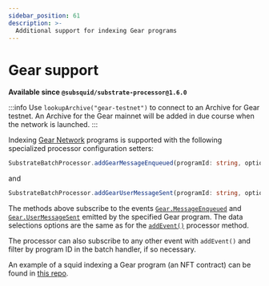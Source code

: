 ```yaml
---
sidebar_position: 61
description: >-
  Additional support for indexing Gear programs
---
```


# Gear support

**Available since `@subsquid/substrate-processor@1.6.0`**

:::info
Use `lookupArchive("gear-testnet")` to connect to an Archive for Gear testnet. An Archive for the Gear mainnet will be added in due course when the network is launched.
:::

Indexing [Gear Network](https://wiki.gear-tech.io/) programs is supported with the following specialized processor configuration setters: 
```typescript
SubstrateBatchProcessor.addGearMessageEnqueued(programId: string, options?: {data?, range?})
``` 
and 
```typescript
SubstrateBatchProcessor.addGearUserMessageSent(programId: string, options?: {data?, range?})
```

The methods above subscribe to the events [`Gear.MessageEnqueued`](https://wiki.gear-tech.io/docs/api/events/#messageenqueued) and [`Gear.UserMessageSent`](https://wiki.gear-tech.io/docs/api/events/#usermessagesent) emitted by the specified Gear program. The data selections options are the same as for the [`addEvent()`](/firesquid/substrate-indexing/configuration/#events) processor method.

The processor can also subscribe to any other event with `addEvent()` and filter by program ID in the batch handler, if so necessary. 

An example of a squid indexing a Gear program (an NFT contract) can be found in [this repo](https://github.com/subsquid/squid/tree/master/test/gear-nft).
